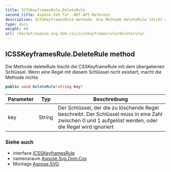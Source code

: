 ```yaml
---
title: ICSSKeyframesRule.DeleteRule
second_title: Aspose.SVG für .NET-API-Referenz
description: ICSSKeyframesRule methode. Die Methode deleteRule löscht die CSSKeyframeRule mit dem übergebenen Schlüssel. Wenn eine Regel mit diesem Schlüssel nicht existiert macht die Methode nichts
type: docs
weight: 40
url: /de/net/aspose.svg.dom.css/icsskeyframesrule/deleterule/
---
```

## ICSSKeyframesRule.DeleteRule method

Die Methode deleteRule löscht die CSSKeyframeRule mit dem übergebenen Schlüssel. Wenn eine Regel mit diesem Schlüssel nicht existiert, macht die Methode nichts

```csharp
public void DeleteRule(string key)
```

| Parameter | Typ | Beschreibung |
| --- | --- | --- |
| key | String | Der Schlüssel, der die zu löschende Regel beschreibt. Der Schlüssel muss in eine Zahl zwischen 0 und 1 aufgelöst werden, oder die Regel wird ignoriert |

### Siehe auch

* interface [ICSSKeyframesRule](../)
* namensraum [Aspose.Svg.Dom.Css](../../icsskeyframesrule/)
* Montage [Aspose.SVG](../../../)


